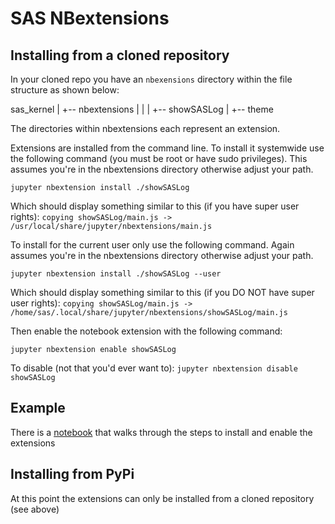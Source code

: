 # SAS NBextensions

## Installing from a cloned repository
In your cloned repo you have an `nbexensions` directory within the file structure as shown below:

sas_kernel
|
+-- nbextensions
|   |
|   +-- showSASLog
|   +-- theme   

The directories within nbextensions each represent an extension.

Extensions are installed from the command line. 
To install it systemwide use the following command (you must be root or have sudo privileges). This assumes you're in the nbextensions directory otherwise adjust your path.
```
jupyter nbextension install ./showSASLog
```
Which should display something similar to this (if you have super user rights):
`copying showSASLog/main.js -> /usr/local/share/jupyter/nbextensions/main.js`


To install for the current user only use the following command. Again assumes you're in the nbextensions directory otherwise adjust your path.
```
jupyter nbextension install ./showSASLog --user
```
Which should display something similar to this (if you DO NOT have super user rights):
`copying showSASLog/main.js -> /home/sas/.local/share/jupyter/nbextensions/showSASLog/main.js`


Then enable the notebook extension with the following command:
```
jupyter nbextension enable showSASLog
``` 

To disable (not that you'd ever want to):
 `jupyter nbextension disable showSASLog`

## Example
There is a [notebook](../../notebook/loadSASExtensions.ipynb) that walks through the steps to install and enable the extensions
## Installing from PyPi
At this point the extensions can only be installed from a cloned repository (see above)
